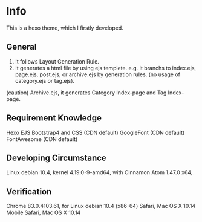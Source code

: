 # Info
This is a hexo theme, which I firstly developed.

## General
1. It follows Layout Generation Rule.
2. It generates a html file by using ejs templete.
   e.g. It branchs to index.ejs, page.ejs, post.ejs, or archive.ejs by generation rules.
        (no usage of category.ejs or tag.ejs).

(caution) Archive.ejs, it generates Category Index-page and Tag Index-page.

## Requirement Knowledge
Hexo
EJS
Bootstrap4 and CSS (CDN default)
GoogleFont (CDN default)
FontAwesome (CDN default)

## Developing Circumstance
Linux debian 10.4, kernel 4.19.0-9-amd64, with Cinnamon
Atom 1.47.0 x64, 

## Verification
Chrome 83.0.4103.61, for Linux debian 10.4 (x86-64)
Safari, Mac OS X 10.14
Mobile Safari, Mac OS X 10.14

